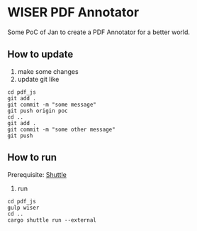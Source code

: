 # WISER PDF Annotator

Some PoC of Jan to create a PDF Annotator for a better world.

## How to update
1. make some changes
2. update git like
```console
cd pdf_js
git add .
git commit -m "some message"
git push origin poc
cd ..
git add .
git commit -m "some other message"
git push
```

## How to run

Prerequisite: [Shuttle](https://docs.shuttle.rs/getting-started/installation)

1. run 
```
cd pdf_js
gulp wiser
cd ..
cargo shuttle run --external
```